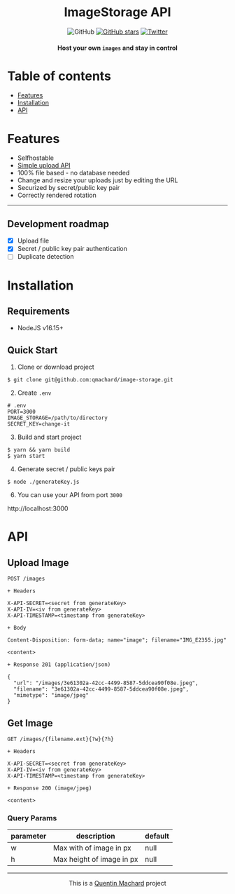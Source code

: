 <h1 align="center">ImageStorage API</h1>

<div align="center">

![GitHub](https://img.shields.io/github/license/qmachard/image-storage)
[![GitHub stars](https://img.shields.io/github/stars/qmachard/image-storage)](https://github.com/qmachard/image-storage/stargazers)
[![Twitter](https://img.shields.io/twitter/url?url=https%3A%2F%2Fgithub.com%2Fqmachard%2Fimage-storage)](https://twitter.com/intent/tweet?text=Wow:&url=https%3A%2F%2Fgithub.com%2Fqmachard%2Fimage-storage)

#### Host your own `images` and stay in control

</div>

Table of contents
=================
* [Features](#features)
* [Installation](#installation)
* [API](#api)

# Features

- Selfhostable
- [Simple upload API](#api)
- 100% file based - no database needed
- Change and resize your uploads just by editing the URL
- Securized by secret/public key pair
- Correctly rendered rotation

---

## Development roadmap

- [x] Upload file
- [x] Secret / public key pair authentication
- [ ] Duplicate detection

# Installation

## Requirements

* NodeJS v16.15+

## Quick Start

1. Clone or download project

```
$ git clone git@github.com:qmachard/image-storage.git
```

2. Create `.env`

```
# .env
PORT=3000
IMAGE_STORAGE=/path/to/directory
SECRET_KEY=change-it
```

3. Build and start project

```
$ yarn && yarn build
$ yarn start
```

4. Generate secret / public keys pair

```
$ node ./generateKey.js
```

6. You can use your API from port `3000`

http://localhost:3000

# API

## Upload Image

```
POST /images

+ Headers

X-API-SECRET=<secret from generateKey>
X-API-IV=<iv from generateKey>
X-API-TIMESTAMP=<timestamp from generateKey>

+ Body

Content-Disposition: form-data; name="image"; filename="IMG_E2355.jpg"

<content>

+ Response 201 (application/json)

{
  "url": "/images/3e61302a-42cc-4499-8587-5ddcea90f08e.jpeg",
  "filename": "3e61302a-42cc-4499-8587-5ddcea90f08e.jpeg",
  "mimetype": "image/jpeg"
}
```

## Get Image

```
GET /images/{filename.ext}{?w}{?h}

+ Headers

X-API-SECRET=<secret from generateKey>
X-API-IV=<iv from generateKey>
X-API-TIMESTAMP=<timestamp from generateKey>

+ Response 200 (image/jpeg)

<content>
```

### Query Params

| parameter | description               | default |
|-----------|---------------------------|---------|
| w         | Max with of image in px   | null    |
| h         | Max height of image in px | null    |

---

<div align="center">This is a <a href="https://quentinmachard.fr/">Quentin Machard</a> project</div>


